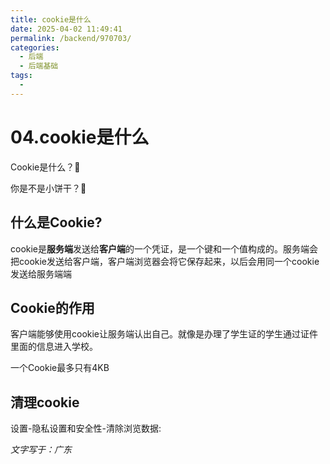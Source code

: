 ```yaml
---
title: cookie是什么
date: 2025-04-02 11:49:41
permalink: /backend/970703/
categories:
  - 后端
  - 后端基础
tags:
  - 
---
```



# 04.cookie是什么

Cookie是什么？🤔

你是不是小饼干？🍪

<!-- more -->   

## 什么是Cookie?

cookie是**服务端**发送给**客户端**的一个凭证，是一个键和一个值构成的。服务端会把cookie发送给客户端，客户端浏览器会将它保存起来，以后会用同一个cookie发送给服务端端

## Cookie的作用

客户端能够使用cookie让服务端认出自己。就像是办理了学生证的学生通过证件里面的信息进入学校。

一个Cookie最多只有4KB



## 清理cookie

设置-隐私设置和安全性-清除浏览数据:

*文字写于：广东*
